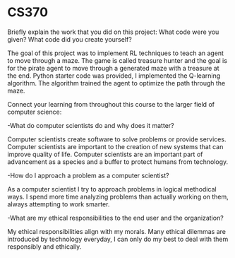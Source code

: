 # CS370

Briefly explain the work that you did on this project: What code were you given? What code did you create yourself?
    
   The goal of this project was to implement RL techniques to teach an agent to move through a maze. The game is called treasure hunter and the goal is for the pirate agent to move through a generated maze with a treasure at the end. Python starter code was provided, I implemented the Q-learning algorithm. The algorithm trained the agent to optimize the path through the maze.
    
Connect your learning from throughout this course to the larger field of computer science:
        
   -What do computer scientists do and why does it matter?
        
   Computer scientists create software to solve problems or provide services. Computer scientists are important to the creation of new systems that can improve quality of life. Computer scientists are an important part of advancement as a species and a buffer to protect humans from technology.
       
   -How do I approach a problem as a computer scientist?
       
   As a computer scientist I try to approach problems in logical methodical ways. I spend more time analyzing problems than actually working on them, always attempting to work smarter.
        
   -What are my ethical responsibilities to the end user and the organization?
        
   My ethical responsibilities align with my morals. Many ethical dilemmas are introduced by technology everyday, I can only do my best to deal with them responsibly and ethically.
